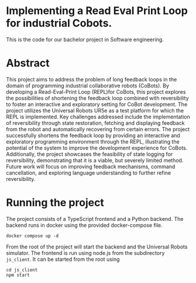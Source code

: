# Implementing a Read Eval Print Loop for industrial Cobots.
This is the code for our bachelor project in Software engineering.

# Abstract
This project aims to address the problem of long feedback loops in the domain of programming industrial collaborative robots (CoBots). 
By developing a Read-Eval-Print Loop (REPL)for CoBots, this project explores the possibilities of shortening the feedback loop combined with reversibility to foster an interactive and exploratory setting for CoBot development. 
The project utilizes the Universal Robots UR5e as a test platform for which the REPL is implemented. 
Key challenges addressed include the implementation of reversibility through state restoration, fetching and displaying feedback from the robot and automatically recovering from certain errors.
The project successfully shortens the feedback loop by providing an interactive and exploratory programming environment through the REPL, illustrating the potential of the system to improve the development experience for CoBots. 
Additionally, the project showcases the feasibility of state logging for reversibility, demonstrating that it is a viable, but severely limited method. 
Future work will focus on improving feedback mechanisms, command cancellation, and exploring language understanding to further refine reversibility.

# Running the project
The project consists of a TypeScript frontend and a Python backend.
The backend runs in docker using the provided docker-compose file.
```shell
docker compose up -d
```
From the root of the project will start the backend and the Universal Robots simulator.
The frontend is run using node.js from the subdirectory `js_client`.
It can be started from the root using 
```shell
cd js_client
npm start
```